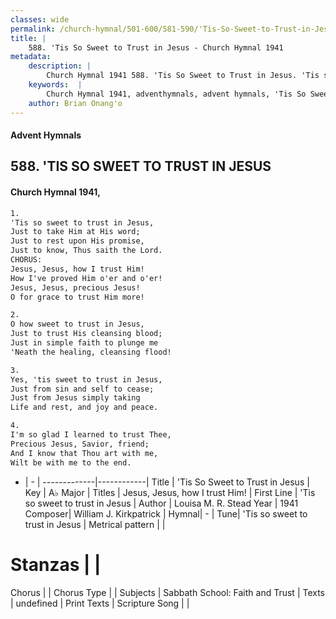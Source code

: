 ```yaml
---
classes: wide
permalink: /church-hymnal/501-600/581-590/'Tis-So-Sweet-to-Trust-in-Jesus/
title: |
    588. 'Tis So Sweet to Trust in Jesus - Church Hymnal 1941
metadata:
    description: |
        Church Hymnal 1941 588. 'Tis So Sweet to Trust in Jesus. 'Tis so sweet to trust in Jesus, Just to take Him at His word;  Just to rest upon His promise,  Just to know, Thus saith the Lord.  CHORUS: Jesus, Jesus, how I trust Him!  How I've proved Him o'er and o'er! Jesus, Jesus, precious Jesus!  O for grace to trust Him more! 
    keywords:  |
        Church Hymnal 1941, adventhymnals, advent hymnals, 'Tis So Sweet to Trust in Jesus, 'Tis so sweet to trust in Jesus. Jesus, Jesus, how I trust Him! 
    author: Brian Onang'o
---
```


#### Advent Hymnals
## 588. 'TIS SO SWEET TO TRUST IN JESUS
####  Church Hymnal 1941,

```txt
1.
'Tis so sweet to trust in Jesus,
Just to take Him at His word; 
Just to rest upon His promise, 
Just to know, Thus saith the Lord. 
CHORUS:
Jesus, Jesus, how I trust Him! 
How I've proved Him o'er and o'er!
Jesus, Jesus, precious Jesus! 
O for grace to trust Him more! 

2.
O how sweet to trust in Jesus, 
Just to trust His cleansing blood; 
Just in simple faith to plunge me 
'Neath the healing, cleansing flood!

3.
Yes, 'tis sweet to trust in Jesus,
Just from sin and self to cease; 
Just from Jesus simply taking 
Life and rest, and joy and peace. 

4.
I'm so glad I learned to trust Thee,
Precious Jesus, Savior, friend; 
And I know that Thou art with me, 
Wilt be with me to the end. 

```

- |   -  |
-------------|------------|
Title | 'Tis So Sweet to Trust in Jesus |
Key | A♭ Major |
Titles | Jesus, Jesus, how I trust Him!  |
First Line | 'Tis so sweet to trust in Jesus |
Author | Louisa M. R. Stead
Year | 1941
Composer| William J. Kirkpatrick |
Hymnal|  - |
Tune| 'Tis so sweet to trust in Jesus |
Metrical pattern | |
# Stanzas |  |
Chorus |  |
Chorus Type |  |
Subjects | Sabbath School: Faith and Trust |
Texts | undefined |
Print Texts | 
Scripture Song |  |
    
